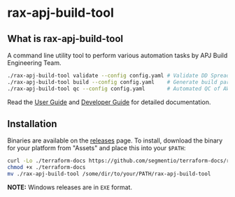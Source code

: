 # rax-apj-build-tool

## What is rax-apj-build-tool

A command line utility tool to perform various automation tasks by APJ Build Engineering Team.

``` bash
./rax-apj-build-tool validate --config config.yaml # Validate DD Spreadsheet if all required fields are not empty
./rax-apj-build-tool build --config config.yaml    # Generate build parameters (.tf. .tfvars) from validated DD spreadsheet
./rax-apj-build-tool qc --config config.yaml       # Automated QC of AWS Environment using validated DD spreadsheet
```

Read the [User Guide](./docs/USER_GUIDE.md) and [Developer Guide](./docs/DEVELOPER_GUIDE.md) for detailed documentation.

## Installation

Binaries are available on the [releases](https://github.com/ctaguinod/rax-apj-build-tool/releases) page. To install, download the binary for your platform from "Assets" and place this into your `$PATH`:

```bash
curl -Lo ./terraform-docs https://github.com/segmentio/terraform-docs/releases/download/v0.9.1/terraform-docs-v0.9.1-$(uname | tr '[:upper:]' '[:lower:]')-amd64
chmod +x ./terraform-docs
mv ./rax-apj-build-tool /some/dir/to/your/PATH/rax-apj-build-tool
```

**NOTE:** Windows releases are in `EXE` format.